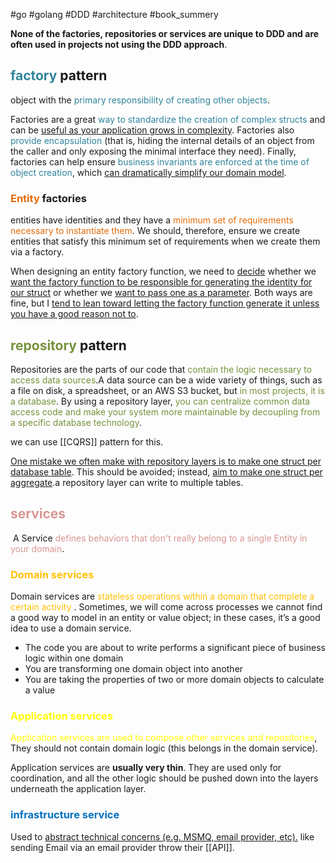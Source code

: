 #go #golang #DDD #architecture #book_summery 

**None of the factories, repositories or services are unique to DDD and are often used in projects not using the DDD approach**.

## <font color="#31859b">factory</font> pattern
object with the <font color="#31859b">primary responsibility of creating other objects</font>.

Factories are a great <font color="#31859b">way to standardize the creation of complex structs</font> and can be <u>useful as your application grows in complexity</u>. Factories also <font color="#31859b">provide encapsulation</font> (that is, hiding the internal details of an object from the caller and only exposing the minimal interface they need). Finally, factories can help ensure<font color="#31859b"> business invariants are enforced at the time of object creation</font>, which <u>can dramatically simplify our domain model</u>.

### <font color="#e36c09">Entity</font> factories
entities have identities and they have a <font color="#e36c09">minimum set of requirements necessary to instantiate them</font>. We should, therefore, ensure we create entities that satisfy this minimum set of requirements when we create them via a factory.

When designing an entity factory function, we need to <u>decide</u> whether we <u>want the factory function to be responsible for generating the identity for our struct</u> or whether we <u>want to pass one as a parameter</u>. Both ways are fine, but I <u>tend to lean toward letting the factory function generate it unless you have a good reason not to</u>.

## <font color="#76923c">repository</font> pattern
Repositories are the parts of our code that <font color="#76923c">contain the logic necessary to access data sources</font>.A data source can be a wide variety of things, such as a file on disk, a spreadsheet, or an AWS S3 bucket, but <font color="#76923c">in most projects, it is a database</font>.
By using a repository layer, <font color="#76923c">you can centralize common data access code and make your system more maintainable by decoupling from a specific database technology</font>.

we can use [[CQRS]] pattern for this.

<u>One mistake we often make with repository layers is to make one struct per database table</u>. This should be avoided; instead, <u>aim to make one struct per aggregate</u>.a repository layer can write to multiple tables.

## <font color="#d99694">services</font>
 A Service <font color="#d99694">defines behaviors that don't really belong to a single Entity in your domain</font>.

### <font color="#ffc000">Domain services</font>
Domain services are <font color="#ffc000">stateless operations within a domain that complete a certain activity</font> . Sometimes, we will come across processes we cannot find a good way to model in an entity or value object; in these cases, it’s a good idea to use a domain service.
* The code you are about to write performs a significant piece of business logic within one domain
* You are transforming one domain object into another
* You are taking the properties of two or more domain objects to calculate a value

### <font color="#ffff00">Application services</font>
<font color="#ffff00">Application services are used to compose other services and repositories</font>, They should not contain domain logic (this belongs in the domain service).

Application services are **usually very thin**. They are used only for coordination, and all the other logic should be pushed down into the layers underneath the application layer.

### <font color="#0070c0">infrastructure service</font>
Used to <u>abstract technical concerns (e.g. MSMQ, email provider, etc).</u>
like sending Email via an email provider throw their [[API]].
